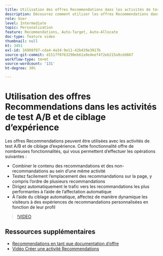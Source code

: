 ```yaml
---
title: Utilisation des offres Recommendations dans les activités de test A/B et de ciblage d’expérience
description: Découvrez comment utiliser les offres Recommendations dans les activités de test A/B et de ciblage d’expérience dans Adobe Target.
role: User
level: Intermediate
topic: Personalization
feature: Recommendations, Auto-Target, Auto-Allocate
doc-type: feature video
thumbnail: null
kt: 3451
exl-id: 16908f07-cda4-4a34-9e11-42b419e3917b
source-git-commit: d1517f0763290eb61a9e4eef4f2eb215a9cdd667
workflow-type: tm+mt
source-wordcount: '131'
ht-degree: 30%

---
```


# Utilisation des offres Recommendations dans les activités de test A/B et de ciblage d’expérience

Les offres Recommendations peuvent être utilisées avec les activités de test A/B et de ciblage d’expérience. Cette fonctionnalité offre de nombreuses fonctionnalités, qui vous permettent d’effectuer les opérations suivantes :

* Combiner le contenu des recommandations et des non-recommandations au sein d’une même activité
* Testez facilement l’emplacement des recommandations sur la page, y compris l’ordre de plusieurs recommandations
* Dirigez automatiquement le trafic vers les recommandations les plus performantes à l’aide de l’affectation automatique
* À l’aide du ciblage automatique, affectez de manière dynamique les visiteurs à des expériences de recommandations personnalisées en fonction de leur profil

>[!VIDEO](https://video.tv.adobe.com/v/28878?quality=12)

## Ressources supplémentaires

* [Recommendations en tant que documentation d’offre](https://experienceleague.adobe.com/docs/target/using/recommendations/recommendations-as-an-offer.html?lang=en)
* [Vidéo Créer une activité Recommendations](create-a-recommendations-activity.md)
